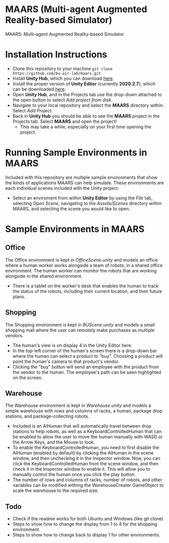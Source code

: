 ﻿# MAARS (Multi-agent Augmented Reality-based Simulator)

MAARS: Multi-agent Augmented Reality-based Simulator

# Installation Instructions

 - Clone this repository to your machine `git clone https://github.com/bu-air-lab/maars.git`
 - Install **Unity Hub**, which you can download [here](https://unity.com/download).
 - Install the proper version of **Unity Editor** (currently **2020.2.7**), which can be downloaded [here](https://unity3d.com/get-unity/download/archive).
 - Open **Unity Hub**, and in the Projects tab use the drop-down attached to the open button to select *Add project from disk*.
 - Navigate to your local repository and select the **MAARS** directory within. Select *Add Project*.
 - Back in **Unity Hub** you should be able to see the **MAARS** project in the Projects tab. Select **MAARS** and open the project!
	 - This may take a while, especially on your first time opening the project.

# Running Sample Environments in MAARS
Included with this repository are multiple sample environments that show the kinds of applications MAARS can help simulate. These environments are each individual scenes included with the Unity project.

 - Select an enviroment from within **Unity Editor** by using the *File* tab, selecting *Open Scene*, navigating to the *Assets/Scenes* directory within MAARS, and selecting the scene you would like to open.

# Sample Environments in MAARS
## Office
The Office environment is kept in *OfficeScene.unity* and models an office where a human worker works alongside a team of robots, in a shared office environment. The human worker can monitor the robots that are working alongside in the shared environment.

 - There is a tablet on the worker's desk that enables the human to track the status of the robots, including their current location, and their future plans.
 
## Shopping
The Shopping environment is kept in *BUScene.unity* and models a small shopping mall where the user can remotely make purchases as multiple vendors.

 - The human's view is on display 4 in the Unity Editor here.
 - In the top-left corner of the human's screen there is a drop-down bar where the human can select a product to "buy". Choosing a product will point the human's camera to that product's vendor.
 - Clicking the "buy" button will send an employee with the product from the vendor to the human. The employee's path can be seen highlighted on the screen.

## Warehouse
The Warehouse environment is kept in *Warehouse.unity* and models a simple warehouse with rows and columns of racks, a human, package drop stations, and package-collecting robots.

 - Included is an AIHuman that will automatically travel between drop stations to help robots, as well as a KeyboardControlledHuman that can be enabled to allow the user to move the human manually with WASD or the Arrow Keys, and the Mouse to look.
 - To enable the KeyboardControlledHuman, you need to first disable the AIHuman (enabled by default) by clicking the AIHuman in the scene window, and then unchecking it in the Inspector window. Now, you can click the KeyboardControlledHuman from the scene window, and then check it in the Inspector window to enable it. This will allow you to manually control the human once you click the play button.
 - The number of rows and columns of racks, number of robots, and other variables can be modified withing the WarehouseCreater GameObject to scale the warehouse to the required size.


## Todo

- Check if the readme works for both Ubuntu and Windows (like git clone)
- Steps to show how to change the display from 1 to 4 for the shopping environment.
- Steps to show how to change back to display 1 for other environments.
